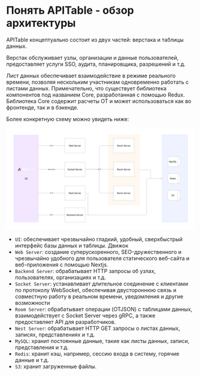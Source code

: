 # Понять APITable - обзор архитектуры

APITable концептуально состоит из двух частей: верстака и таблицы данных.

Верстак обслуживает узлы, организации и данные пользователей, предоставляет услуги SSO, аудита, планировщика, разрешений и т.д.

Лист данных обеспечивает взаимодействие в режиме реального времени, позволяя нескольким участникам одновременно работать с листами данных. Примечательно, что существует библиотека компонентов под названием Core, разработанная с помощью Redux. Библиотека Core содержит расчеты OT и может использоваться как во фронтенде, так и в бэкенде.

Более конкретную схему можно увидеть ниже:

![Architecture Overview](../static/architecture-overview.png)

- `UI`: обеспечивает чрезвычайно гладкий, удобный, сверхбыстрый интерфейс базы данных и таблицы.  <canvas> Движок
- `Web Server`: создание суперускоренного, SEO-дружественного и чрезвычайно удобного для пользователя статического веб-сайта и веб-приложения с помощью Nextjs.
- `Backend Server`: обрабатывает HTTP запросы об узлах, пользователях, организациях и т.д.
- `Socket Server`: устанавливает длительное соединение с клиентами по протоколу WebSocket, обеспечивая двустороннюю связь и совместную работу в реальном времени, уведомления и другие возможности
- `Room Server`: обрабатывает операции (OTJSON) с таблицами данных, взаимодействует с Socket Server через gRPC, а также предоставляет API для разработчиков.
- `Nest Server`: обрабатывает HTTP GET запросы о листах данных, записях, представлениях и т.д.
- `MySQL`: хранит постоянные данные, такие как листы данных, записи, представления и т.д.
- `Redis`: хранит кэш, например, сессию входа в систему, горячие данные и т.д.
- `S3`: хранит загруженные файлы.